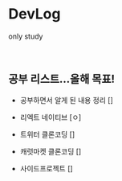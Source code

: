 # DevLog

only study

<br />

## 공부 리스트...올해 목표!

- 공부하면서 알게 된 내용 정리 []

- 리엑트 네이티브 [ㅇ]
- 트위터 클론코딩 []
- 캐럿마켓 클론코딩 []

- 사이드프로젝트 []

